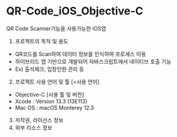 # QR-Code_iOS_Objective-C
QR Code Scanner기능을 사용가능한 iOS앱


1. 프로젝트의 목적 및 용도
  - QR코드를 Scan하여 데이터 정보를 인식하여 프로세스 이용
  - 하이브리드 앱 기반으로 개발되어 자바스크립트에서 네이티브 호출 기능
  - Ex) 출석체크, 입장인원 관리 등


2. 프로젝트 사용 언어 및 툴
[<사용 언어]
- Objective-C
[사용 툴 및 버전]
- Xcode  : Version 13.3 (13E113)
- Mac OS : macOS Monterey 12.3
                    
    
3. 저작권, 라이선스 정보
4. 외부 리소스 정보
